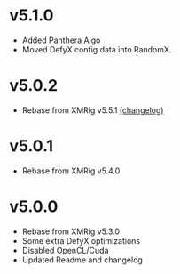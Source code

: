 # v5.1.0
- Added Panthera Algo
- Moved DefyX config data into RandomX.

# v5.0.2

- Rebase from XMRig v5.5.1 [(changelog)](doc/CHANGELOG.md)


# v5.0.1

- Rebase from XMRig v5.4.0


# v5.0.0

- Rebase from XMRig v5.3.0
- Some extra DefyX optimizations
- Disabled OpenCL/Cuda
- Updated Readme and changelog
